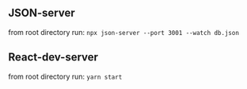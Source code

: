 ## JSON-server
from root directory run: `npx json-server --port 3001 --watch db.json`

## React-dev-server
from root directory run: `yarn start`

